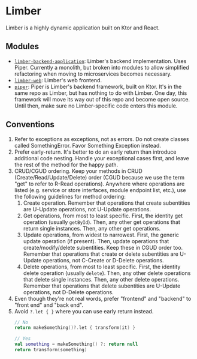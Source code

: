 # Limber

Limber is a highly dynamic application built on Ktor and React.

## Modules

* [`limber-backend-application`](/limber-backend-application):
    Limber's backend implementation.
    Uses Piper.
    Currently a monolith, but broken into modules to allow simplified refactoring
    when moving to microservices becomes necessary.
* [`limber-web`](/limber-web):
    Limber's web frontend.
* [`piper`](/piper):
    Piper is Limber's backend framework, built on Ktor.
    It's in the same repo as Limber, but has nothing to do with Limber.
    One day, this framework will move its way out of this repo and become open source.
    Until then, make sure no Limber-specific code enters this module.

## Conventions

1. Refer to exceptions as exceptions, not as errors.
    Do not create classes called SomethingError. Favor Something Exception instead.
1. Prefer early-return.
    It's better to do an early return than introduce additional code nesting.
    Handle your exceptional cases first, and leave the rest of the method for the happy path.
1. CRUD/CGUD ordering.
    Keep your methods in CRUD (Create/Read/Update/Delete) order
    (CGUD because we use the term "get" to refer to R-Read operations).
    Anywhere where operations are listed
    (e.g. service or store interfaces, module endpoint list, etc.),
    use the following guidelines for method ordering:
    1. Create operation.
        Remember that operations that create subentities are U-Update operations,
        not U-Update operations.
    1. Get operations, from most to least specific.
        First, the identity get operation (usually `getById`).
        Then, any other get operations that return single instances.
        Then, any other get operations.
    1. Update operations, from widest to narrowest.
        First, the generic update operation (if present).
        Then, update operations that create/modify/delete subentities.
        Keep these in CGUD order too.
        Remember that operations that create or delete subentities are U-Update operations,
        not C-Create or D-Delete operations.
    1. Delete operations, from most to least specific.
        First, the identity delete operation (usually `delete`).
        Then, any other delete operations that delete single instances.
        Then, any other delete operations.
        Remember that operations that delete subentities are U-Update operations,
        not D-Delete operations.
1. Even though they're not real words, prefer "frontend" and "backend" to "front end" and "back end".
1. Avoid `?.let { }` where you can use early return instead.
    ```kotlin
   // No
   return makeSomething()?.let { transform(it) }
   
   // Yes
   val something = makeSomething() ?: return null
   return transform(something)
   ```
